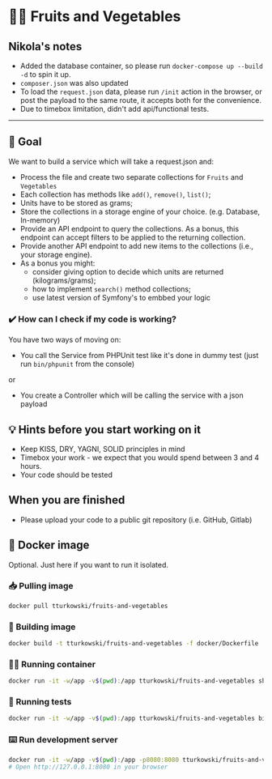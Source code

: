 # 🍎🥕 Fruits and Vegetables

## Nikola's notes

* Added the database container, so please run `docker-compose up --build -d` to spin it up.
* `composer.json` was also updated
* To load the `request.json` data, please run `/init` action in the browser, or post the payload to the same route, it accepts both for the convenience.
* Due to timebox limitation, didn't add api/functional tests.

-----------------------------------------------------------------------------------------

## 🎯 Goal
We want to build a service which will take a request.json and:
* Process the file and create two separate collections for `Fruits` and `Vegetables`
* Each collection has methods like `add()`, `remove()`, `list()`;
* Units have to be stored as grams;
* Store the collections in a storage engine of your choice. (e.g. Database, In-memory)
* Provide an API endpoint to query the collections. As a bonus, this endpoint can accept filters to be applied to the returning collection.
* Provide another API endpoint to add new items to the collections (i.e., your storage engine).
* As a bonus you might:
  * consider giving option to decide which units are returned (kilograms/grams);
  * how to implement `search()` method collections;
  * use latest version of Symfony's to embbed your logic 

### ✔️ How can I check if my code is working?
You have two ways of moving on:
* You call the Service from PHPUnit test like it's done in dummy test (just run `bin/phpunit` from the console)

or

* You create a Controller which will be calling the service with a json payload

## 💡 Hints before you start working on it
* Keep KISS, DRY, YAGNI, SOLID principles in mind
* Timebox your work - we expect that you would spend between 3 and 4 hours.
* Your code should be tested

## When you are finished
* Please upload your code to a public git repository (i.e. GitHub, Gitlab)

## 🐳 Docker image
Optional. Just here if you want to run it isolated.

### 📥 Pulling image
```bash
docker pull tturkowski/fruits-and-vegetables
```

### 🧱 Building image
```bash
docker build -t tturkowski/fruits-and-vegetables -f docker/Dockerfile .
```

### 🏃‍♂️ Running container
```bash
docker run -it -w/app -v$(pwd):/app tturkowski/fruits-and-vegetables sh 
```

### 🛂 Running tests
```bash
docker run -it -w/app -v$(pwd):/app tturkowski/fruits-and-vegetables bin/phpunit
```

### ⌨️ Run development server
```bash
docker run -it -w/app -v$(pwd):/app -p8080:8080 tturkowski/fruits-and-vegetables php -S 0.0.0.0:8080 -t /app/public
# Open http://127.0.0.1:8080 in your browser
```
